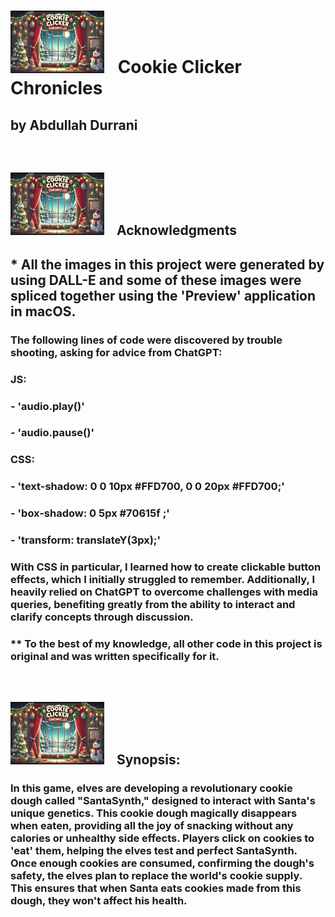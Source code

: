 # <img src= './src/readme-img/readme-img.png' width='150px' height='100px' style='margin-right: 15px'/> Cookie Clicker Chronicles
##  by Abdullah Durrani

<br />

## <img src= './src/readme-img/readme-img.png' width='150px' height='100px' style='margin-right: 15px'/> Acknowledgments

## * All the images in this project were generated by using DALL-E and some of these images were spliced together using the 'Preview' application in macOS.
### The following lines of code were discovered by trouble shooting, asking for advice from ChatGPT: 
###    JS:
### - 'audio.play()'
### - 'audio.pause()'
###    CSS:
### -  'text-shadow: 0 0 10px #FFD700, 0 0 20px #FFD700;'
### -  'box-shadow: 0 5px #70615f ;'
### -  'transform: translateY(3px);'
### With CSS in particular, I learned how to create clickable button effects, which I initially struggled to remember. Additionally, I heavily relied on ChatGPT to overcome challenges with media queries, benefiting greatly from the ability to interact and clarify concepts through discussion.

### ** To the best of my knowledge, all other code in this project is original and was written specifically for it.
<br />

## <img src= './src/readme-img/readme-img.png' width='150px' height='100px' style='margin-right: 15px'/> Synopsis: 

### In this game, elves are developing a revolutionary cookie dough called "SantaSynth," designed to interact with Santa's unique genetics. This cookie dough magically disappears when eaten, providing all the joy of snacking without any calories or unhealthy side effects. Players click on cookies to 'eat' them, helping the elves test and perfect SantaSynth. Once enough cookies are consumed, confirming the dough's safety, the elves plan to replace the world's cookie supply. This ensures that when Santa eats cookies made from this dough, they won't affect his health.






